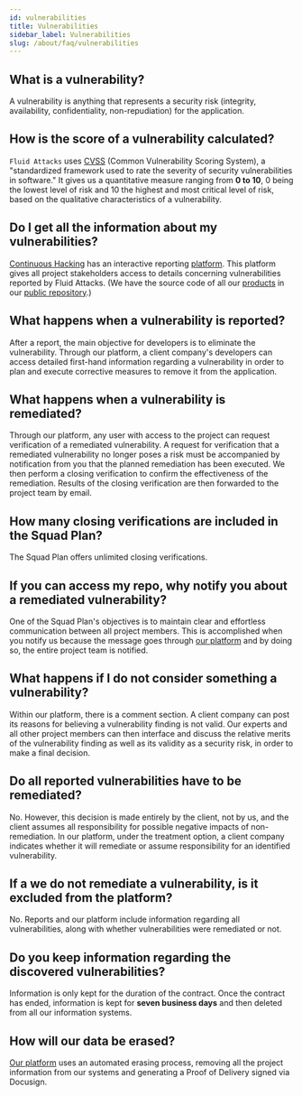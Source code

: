 ```yaml
---
id: vulnerabilities
title: Vulnerabilities
sidebar_label: Vulnerabilities
slug: /about/faq/vulnerabilities
---
```


## What is a vulnerability?

A vulnerability is anything
that represents a security risk
(integrity, availability,
confidentiality, non-repudiation)
for the application.

## How is the score of a vulnerability calculated?

`Fluid Attacks` uses [CVSS](/about/glossary#cvss)
(Common Vulnerability Scoring System),
a "standardized framework
used to rate the severity
of security vulnerabilities in software."
It gives us a quantitative measure
ranging from **0 to 10**,
0 being the lowest level of risk
and 10 the highest
and most critical level of risk,
based on the qualitative characteristics
of a vulnerability.

## Do I get all the information about my vulnerabilities?

[Continuous Hacking](https://fluidattacks.com/services/continuous-hacking/)
has an interactive reporting [platform](https://fluidattacks.com/categories/arm/).
This platform gives all project stakeholders access
to details concerning vulnerabilities
reported by Fluid Attacks.
(We have the source code
of all our [products](https://gitlab.com/fluidattacks/universe)
in our [public repository](https://gitlab.com/fluidattacks).)

## What happens when a vulnerability is reported?

After a report,
the main objective for developers
is to eliminate the vulnerability.
Through our platform,
a client company's developers
can access detailed first-hand information
regarding a vulnerability
in order to plan
and execute corrective measures
to remove it from the application.

## What happens when a vulnerability is remediated?

Through our platform,
any user with access to the project
can request verification
of a remediated vulnerability.
A request for verification
that a remediated vulnerability no longer poses a risk
must be accompanied by notification from you
that the planned remediation has been executed.
We then perform a closing verification
to confirm the effectiveness of the remediation.
Results of the closing verification
are then forwarded
to the project team by email.

## How many closing verifications are included in the Squad Plan?

The Squad Plan offers unlimited closing verifications.

## If you can access my repo, why notify you about a remediated vulnerability?

One of the Squad Plan's objectives
is to maintain clear and effortless communication
between all project members.
This is accomplished
when you notify us
because the message goes
through [our platform](https://fluidattacks.com/categories/arm/)
and by doing so,
the entire project team is notified.

## What happens if I do not consider something a vulnerability?

Within our platform,
there is a comment section.
A client company can post its reasons
for believing a vulnerability finding is not valid.
Our experts
and all other project members
can then interface and discuss
the relative merits of the vulnerability finding
as well as its validity
as a security risk,
in order to make a final decision.

## Do all reported vulnerabilities have to be remediated?

No.
However,
this decision is made entirely by the client,
not by us,
and the client assumes all responsibility
for possible negative impacts of non-remediation.
In our platform,
under the treatment option,
a client company indicates
whether it will remediate
or assume responsibility
for an identified vulnerability.

## If a we do not remediate a vulnerability, is it excluded from the platform?

No.
Reports and our platform include information
regarding all vulnerabilities,
along with whether vulnerabilities were remediated
or not.

## Do you keep information regarding the discovered vulnerabilities?

Information is only kept
for the duration of the contract.
Once the contract has ended,
information is kept for **seven business days**
and then deleted
from all our information systems.

## How will our data be erased?

[Our platform](https://fluidattacks.com/categories/arm/)
uses an automated erasing process,
removing all the project information
from our systems
and generating a Proof of Delivery
signed via Docusign.
